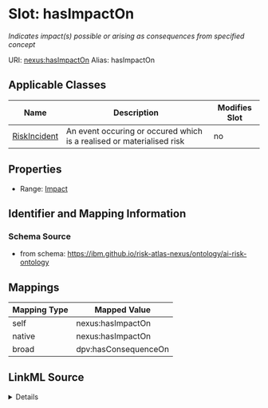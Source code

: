 

# Slot: hasImpactOn


_Indicates impact(s) possible or arising as consequences from specified concept_





URI: [nexus:hasImpactOn](https://ibm.github.io/risk-atlas-nexus/ontology/hasImpactOn)
Alias: hasImpactOn

<!-- no inheritance hierarchy -->





## Applicable Classes

| Name | Description | Modifies Slot |
| --- | --- | --- |
| [RiskIncident](RiskIncident.md) | An event occuring or occured which is a realised or materialised risk |  no  |







## Properties

* Range: [Impact](Impact.md)





## Identifier and Mapping Information







### Schema Source


* from schema: https://ibm.github.io/risk-atlas-nexus/ontology/ai-risk-ontology




## Mappings

| Mapping Type | Mapped Value |
| ---  | ---  |
| self | nexus:hasImpactOn |
| native | nexus:hasImpactOn |
| broad | dpv:hasConsequenceOn |




## LinkML Source

<details>
```yaml
name: hasImpactOn
description: Indicates impact(s) possible or arising as consequences from specified
  concept
from_schema: https://ibm.github.io/risk-atlas-nexus/ontology/ai-risk-ontology
broad_mappings:
- dpv:hasConsequenceOn
rank: 1000
domain: RiskConcept
alias: hasImpactOn
domain_of:
- RiskIncident
range: Impact

```
</details>
